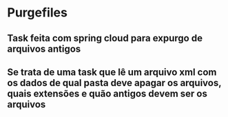 # Purgefiles

## Task feita com spring cloud para expurgo de arquivos antigos

## Se trata de uma task que lê um arquivo xml com os dados de qual pasta deve apagar os arquivos, quais extensões e quão antigos devem ser os arquivos
